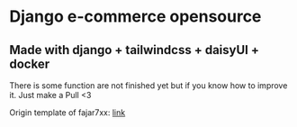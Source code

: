 # Django e-commerce opensource
## Made with django + tailwindcss + daisyUI + docker
There is some function are not finished yet but if you know how to improve it. Just make a Pull <3

Origin template of fajar7xx: [link](https://github.com/fajar7xx/ecommerce-template-tailwind-1)

